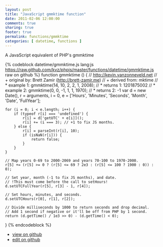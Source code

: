 ```yaml
---
layout: post
title: "JavaScript gmmktime function"
date: 2011-02-06 12:00:00
comments: true
sharing: true
footer: true
permalink: functions/gmmktime
categories: [ datetime, functions ]
---
```

A JavaScript equivalent of PHP's gmmktime
<!-- more -->
{% codeblock datetime/gmmktime.js lang:js https://raw.github.com/kvz/phpjs/master/functions/datetime/gmmktime.js raw on github %}
function gmmktime () {
    // http://kevin.vanzonneveld.net
    // +   original by: Brett Zamir (http://brett-zamir.me)
    // +   derived from: mktime
    // *     example 1: gmmktime(14, 10, 2, 2, 1, 2008);
    // *     returns 1: 1201875002
    // *     example 2: gmmktime(0, 0, -1, 1, 1, 1970);
    // *     returns 2: -1
    var d = new Date(),
        r = arguments,
        i = 0,
        e = ['Hours', 'Minutes', 'Seconds', 'Month', 'Date', 'FullYear'];

    for (i = 0; i < e.length; i++) {
        if (typeof r[i] === 'undefined') {
            r[i] = d['getUTC' + e[i]]();
            r[i] += (i === 3); // +1 to fix JS months.
        } else {
            r[i] = parseInt(r[i], 10);
            if (isNaN(r[i])) {
                return false;
            }
        }
    }

    // Map years 0-69 to 2000-2069 and years 70-100 to 1970-2000.
    r[5] += (r[5] >= 0 ? (r[5] <= 69 ? 2e3 : (r[5] <= 100 ? 1900 : 0)) : 0);

    // Set year, month (-1 to fix JS months), and date.
    // !This must come before the call to setHours!
    d.setUTCFullYear(r[5], r[3] - 1, r[4]);

    // Set hours, minutes, and seconds.
    d.setUTCHours(r[0], r[1], r[2]);

    // Divide milliseconds by 1000 to return seconds and drop decimal.
    // Add 1 second if negative or it'll be off from PHP by 1 second.
    return (d.getTime() / 1e3 >> 0) - (d.getTime() < 0);
}
{% endcodeblock %}
<ul>
 <li><a href="https://github.com/kvz/phpjs/blob/master/functions/datetime/gmmktime.js">view on github</a></li>
 <li><a href="https://github.com/kvz/phpjs/edit/master/functions/datetime/gmmktime.js">edit on github</a></li>
</ul>
